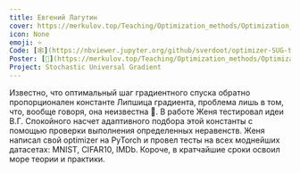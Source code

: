 ```yaml
---
title: Евгений Лагутин
cover: https://merkulov.top/Teaching/Optimization_methods/Optimization_methods_____/Лучшие_проекты_по_оптимизации_2019/Евгений_Лагутин/lagutin.png
icon: None
emoji: ⭐
Code: [🕸](https://nbviewer.jupyter.org/github/sverdoot/optimizer-SUG-torch/tree/master/)
Poster: [📎](https://merkulov.top/Teaching/Optimization_methods/Optimization_methods_____/Лучшие_проекты_по_оптимизации_2019/Евгений_Лагутин/lagutin.pdf)
Project: Stochastic Universal Gradient
---
```


Известно, что оптимальный шаг градиентного спуска обратно пропорционален константе Липшица градиента, проблема лишь в том, что, вообще говоря, она неизвестна 🌝. В работе Женя тестировал идеи В.Г. Спокойного насчет адаптивного подбора этой константы с помощью проверки выполнения определенных неравенств. Женя написал свой optimizer на PyTorch и провел тесты на всех моднейших датасетах: MNIST, CIFAR10, IMDb. Короче, в кратчайшие сроки освоил море теории и практики.

